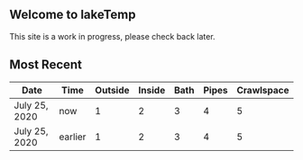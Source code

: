 ## Welcome to lakeTemp

This site is a work in progress, please check back later.

## Most Recent

| Date | Time | Outside | Inside | Bath | Pipes | Crawlspace |
| ---- | ---- |  -----  | ------ | ---- | ----- |  --------  |
| July 25, 2020  | now | 1 | 2 | 3 | 4 | 5 |
| July 25, 2020  | earlier | 1 | 2 | 3 | 4 | 5 |
